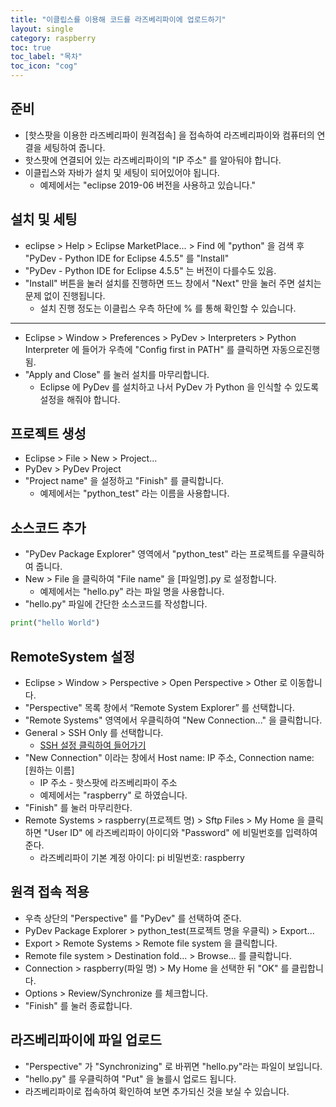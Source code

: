 ```yaml
---
title: "이클립스를 이용해 코드를 라즈베리파이에 업로드하기"
layout: single
category: raspberry
toc: true
toc_label: "목차"
toc_icon: "cog"
---
```


## 준비
* [핫스팟을 이용한 라즈베리파이 원격접속] 을 접속하여 라즈베리파이와 컴퓨터의 연결을 세팅하여 줍니다.
* 핫스팟에 연결되어 있는 라즈베리파이의 "IP 주소" 를 알아둬야 합니다.
* 이클립스와 자바가 설치 및 세팅이 되어있어야 됩니다.
    * 예제에서는 "eclipse 2019-06 버전을 사용하고 있습니다."

## 설치 및 세팅
* eclipse > Help > Eclipse MarketPlace... > Find 에 "python" 을 검색 후 "PyDev - Python IDE for Eclipse 4.5.5" 를 "Install"
* "PyDev - Python IDE for Eclipse 4.5.5" 는 버전이 다를수도 있음.
* "Install" 버튼을 눌러 설치를 진행하면 뜨느 창에서 "Next" 만을 눌러 주면 설치는 문제 없이 진행됩니다.
    * 설치 진행 정도는 이클립스 우측 하단에 % 를 통해 확인할 수 있습니다.
    
---

* Eclipse > Window > Preferences > PyDev > Interpreters > Python Interpreter 에 들어가 우측에 "Config first in PATH" 를 클릭하면 자동으로진행됨.
* "Apply and Close" 를 눌러 설치를 마무리합니다.
    * Eclipse 에 PyDev 를 설치하고 나서 PyDev 가 Python 을 인식할 수 있도록 설정을 해줘야 합니다.
    
## 프로젝트 생성
* Eclipse > File > New > Project...
* PyDev > PyDev Project
* "Project name" 을 설정하고 "Finish" 를 클릭합니다. 
     * 예제에서는 "python_test" 라는 이름을 사용합니다.

## 소스코드 추가
* "PyDev Package Explorer" 영역에서 "python_test" 라는 프로젝트를 우클릭하여 줍니다.
* New > File 을 클릭하여 "File name" 을 [파일명].py 로 설정합니다.
    * 예제에서는 "hello.py" 라는 파일 명을 사용합니다.
* "hello.py" 파일에 간단한 소스코드를 작성합니다.

```python
print("hello World")
```

## RemoteSystem 설정
* Eclipse  > Window > Perspective > Open Perspective > Other 로 이동합니다.
* "Perspective" 목록 창에서 “Remote System Explorer” 를 선택합니다.
* "Remote Systems" 영역에서 우클릭하여 "New Connection..." 을 클릭합니다.
* General > SSH Only 를 선택합니다.
   * [SSH 설정 클릭하여 들어가기](https://junghyunseo0105.github.io/docupad/raspberry/%EC%9D%B4%ED%81%B4%EB%A6%BD%EC%8A%A4%EC%97%90-SSH-%ED%94%8C%EB%9F%AC%EA%B7%B8%EC%9D%B8-%EC%84%A4%EC%B9%98-%EB%B0%A9%EB%B2%95/)
* "New Connection" 이라는 창에서 Host name: IP 주소, Connection name: [원하는 이름]
    * IP 주소 - 핫스팟에 라즈베리파이 주소
    * 예제에서는 "raspberry" 로 하였습니다.
* "Finish" 를 눌러 마무리한다.
* Remote Systems > raspberry(프로젝트 명) > Sftp Files > My Home 을 클릭하면 "User ID" 에 라즈베리파이 아이디와 "Password" 에 비밀번호를 입력하여 준다.
    * 라즈베리파이 기본 계정 아이디: pi 비밀번호: raspberry

## 원격 접속 적용
* 우측 상단의 "Perspective" 를 "PyDev" 를 선택하여 준다.
* PyDev Package Explorer > python_test(프로젝트 명을 우클릭) > Export...
* Export > Remote Systems > Remote file system 을 클릭합니다.
* Remote file system > Destination fold... > Browse... 를 클릭합니다.
* Connection > raspberry(파일 명) > My Home 을 선택한 뒤 "OK" 를 클립합니다.
* Options > Review/Synchronize 를 체크합니다.
* "Finish" 를 눌러 종료합니다.

## 라즈베리파이에 파일 업로드
* "Perspective" 가 "Synchronizing" 로 바뀌면 "hello.py"라는 파일이 보입니다.
* "hello.py" 를 우클릭하여 "Put" 을 눌를시 업로드 됩니다.
* 라즈베리파이로 접속하여 확인하여 보면 추가되신 것을 보실 수 있습니다.

